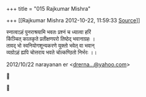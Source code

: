 +++
title = "015 Rajkumar Mishra"

+++
[[Rajkumar Mishra	2012-10-22, 11:59:33 [Source](https://groups.google.com/g/bvparishat/c/uqMxzCy3QFE)]]



  
स्नात्वाऽहं पुनराश्रयामि भवतः प्रश्नं च ध्यात्वा हरिं  
किंञ्चित् कालकृते प्रतीक्षणपरो तिष्ठेद् भवानाग्रहः ।  
तावद् भो स्वनियोगशून्यकरणे युक्तो भवेत् वा भवान्  
व्यग्रोऽहं ह्यपि चोत्तराय भवते चोत्कण्ठितो निर्भरः ।।  
  
  
  
  
  
  

2012/10/22 narayanan er \<[drerna...@yahoo.com]()\>





